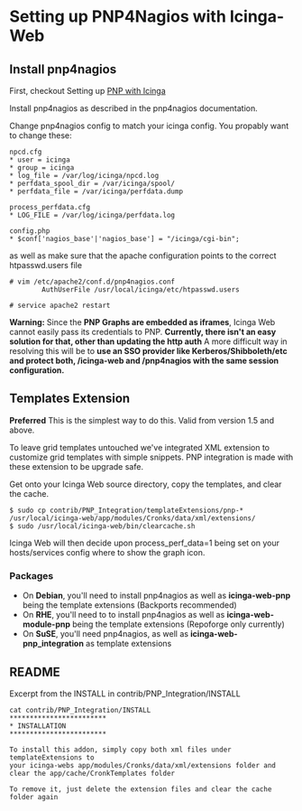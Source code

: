 # Setting up PNP4Nagios with Icinga-Web

## Install pnp4nagios

First, checkout Setting up [PNP with Icinga](03_00_setting_up_pnp_with_icinga.md)

Install pnp4nagios as described in the pnp4nagios documentation.

Change pnp4nagios config to match your icinga config. You propably want to change these:

```
npcd.cfg
* user = icinga
* group = icinga
* log_file = /var/log/icinga/npcd.log
* perfdata_spool_dir = /var/icinga/spool/
* perfdata_file = /var/icinga/perfdata.dump

process_perfdata.cfg
* LOG_FILE = /var/log/icinga/perfdata.log

config.php
* $conf['nagios_base'|'nagios_base'] = "/icinga/cgi-bin";
```

as well as make sure that the apache configuration points to the correct htpasswd.users file

```
# vim /etc/apache2/conf.d/pnp4nagios.conf
        AuthUserFile /usr/local/icinga/etc/htpasswd.users

# service apache2 restart
```

**Warning:** Since the **PNP Graphs are embedded as iframes**, Icinga Web cannot easily pass its credentials to PNP. __Currently, there isn't an easy solution for that, other than updating the http auth__
A more difficult way in resolving this will be to __use an SSO provider like Kerberos/Shibboleth/etc and protect both, /icinga-web and /pnp4nagios with the same session configuration.__

## Templates Extension

**Preferred** This is the simplest way to do this. Valid from version 1.5 and above.

To leave grid templates untouched we've integrated XML extension to customize grid templates with simple snippets. PNP integration is made with these extension to be upgrade safe.

Get onto your Icinga Web source directory, copy the templates, and clear the cache.

```
$ sudo cp contrib/PNP_Integration/templateExtensions/pnp-* /usr/local/icinga-web/app/modules/Cronks/data/xml/extensions/
$ sudo /usr/local/icinga-web/bin/clearcache.sh
```

Icinga Web will then decide upon process_perf_data=1 being set on your hosts/services config where to show the graph icon.

### Packages
* On **Debian**, you'll need to install pnp4nagios as well as **icinga-web-pnp** being the template extensions (Backports recommended)
* On **RHE**, you'll need to to install pnp4nagios as well as **icinga-web-module-pnp** being the template extensions (Repoforge only currently)
* On **SuSE**, you'll need pnp4nagios, as well as **icinga-web-pnp_integration** as template extensions

## README
Excerpt from the INSTALL in contrib/PNP_Integration/INSTALL

```
cat contrib/PNP_Integration/INSTALL
************************
* INSTALLATION
************************

To install this addon, simply copy both xml files under templateExtensions to
your icinga-webs app/modules/Cronks/data/xml/extensions folder and clear the app/cache/CronkTemplates folder

To remove it, just delete the extension files and clear the cache folder again
```
